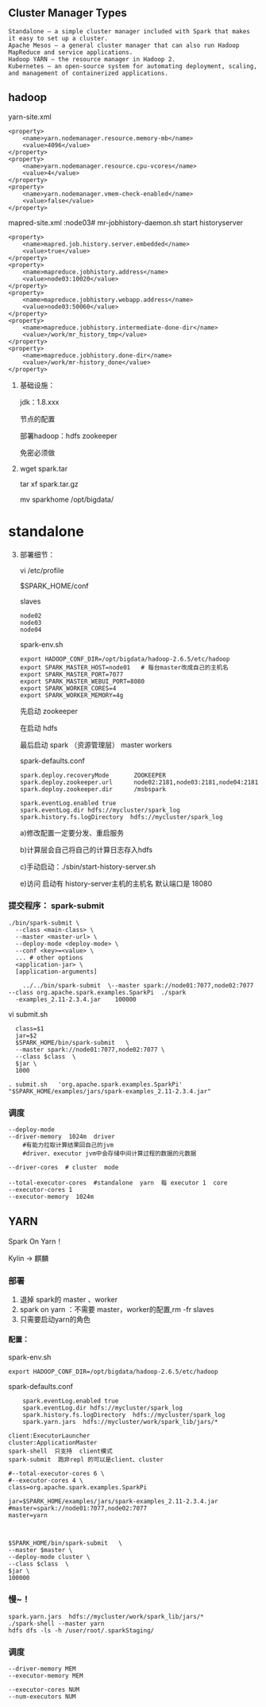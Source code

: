
##  Cluster Manager Types
```
Standalone – a simple cluster manager included with Spark that makes it easy to set up a cluster.
Apache Mesos – a general cluster manager that can also run Hadoop MapReduce and service applications.
Hadoop YARN – the resource manager in Hadoop 2.
Kubernetes – an open-source system for automating deployment, scaling, and management of containerized applications.
```








##  hadoop
yarn-site.xml
```
<property>
	<name>yarn.nodemanager.resource.memory-mb</name>
	<value>4096</value>
</property>
<property>
	<name>yarn.nodemanager.resource.cpu-vcores</name>
	<value>4</value>
</property>
<property>
	<name>yarn.nodemanager.vmem-check-enabled</name>
	<value>false</value>
</property>
```
mapred-site.xml  :node03# mr-jobhistory-daemon.sh start historyserver
```
<property>
	<name>mapred.job.history.server.embedded</name>
	<value>true</value>
</property>
<property>
	<name>mapreduce.jobhistory.address</name>
	<value>node03:10020</value>
</property>
<property>
	<name>mapreduce.jobhistory.webapp.address</name>
	<value>node03:50060</value>
</property>
<property>
	<name>mapreduce.jobhistory.intermediate-done-dir</name>
	<value>/work/mr_history_tmp</value>
</property>
<property>
	<name>mapreduce.jobhistory.done-dir</name>
	<value>/work/mr-history_done</value>
</property>
```

1.  基础设施：

    jdk：1.8.xxx
    
    节点的配置
    
    部署hadoop：hdfs  zookeeper
    
    免密必须做
    
2.  wget spark.tar

    tar xf spark.tar.gz
    
    mv sparkhome /opt/bigdata/

# standalone
    
3.  部署细节：

    vi /etc/profile
    
    $SPARK_HOME/conf
    
    slaves
    ```
    node02
    node03
    node04
    ```
    spark-env.sh
    ```
    export HADOOP_CONF_DIR=/opt/bigdata/hadoop-2.6.5/etc/hadoop
    export SPARK_MASTER_HOST=node01   # 每台master改成自己的主机名
    export SPARK_MASTER_PORT=7077
    export SPARK_MASTER_WEBUI_PORT=8080
    export SPARK_WORKER_CORES=4
    export SPARK_WORKER_MEMORY=4g
    ```
    
    先启动 zookeeper
    
    在启动 hdfs
    
    最后启动 spark  （资源管理层）  master  workers
    
    spark-defaults.conf
    ```
    spark.deploy.recoveryMode       ZOOKEEPER
    spark.deploy.zookeeper.url      node02:2181,node03:2181,node04:2181
    spark.deploy.zookeeper.dir      /msbspark
    
    spark.eventLog.enabled true
    spark.eventLog.dir hdfs://mycluster/spark_log
    spark.history.fs.logDirectory  hdfs://mycluster/spark_log
    ```
    
    a)修改配置一定要分发、重启服务
    
    b)计算层会自己将自己的计算日志存入hdfs
    
    c)手动启动：./sbin/start-history-server.sh
    
    e)访问 启动有  history-server主机的主机名 默认端口是  18080
    
###   提交程序： spark-submit
```
./bin/spark-submit \
  --class <main-class> \
  --master <master-url> \
  --deploy-mode <deploy-mode> \
  --conf <key>=<value> \
  ... # other options
  <application-jar> \
  [application-arguments]
```
  ```
      ../../bin/spark-submit  \--master spark://node01:7077,node02:7077   --class org.apache.spark.examples.SparkPi  ./spark
    -examples_2.11-2.3.4.jar    100000
  
  ```
  
  vi submit.sh
  ```
    class=$1
    jar=$2
    $SPARK_HOME/bin/spark-submit   \
    --master spark://node01:7077,node02:7077 \
    --class $class  \
    $jar \
    1000
  
  ```
  ```
  . submit.sh   'org.apache.spark.examples.SparkPi'  "$SPARK_HOME/examples/jars/spark-examples_2.11-2.3.4.jar"
  ```
  
### 调度

```
--deploy-mode  
--driver-memory  1024m  driver 
    #有能力拉取计算结果回自己的jvm
    #driver、executor jvm中会存储中间计算过程的数据的元数据

--driver-cores  # cluster  mode

--total-executor-cores  #standalone  yarn  每 executor 1  core
--executor-cores 1
--executor-memory  1024m
```
  
  
##  YARN

Spark On Yarn！

Kylin -> 麒麟

### 部署

1.  退掉 spark的  master 、worker
2.  spark on yarn ：不需要 master，worker的配置,rm -fr slaves
3.  只需要启动yarn的角色


####    配置：
spark-env.sh
```
export HADOOP_CONF_DIR=/opt/bigdata/hadoop-2.6.5/etc/hadoop
```
spark-defaults.conf
```
    spark.eventLog.enabled true
    spark.eventLog.dir hdfs://mycluster/spark_log
    spark.history.fs.logDirectory  hdfs://mycluster/spark_log
    spark.yarn.jars  hdfs://mycluster/work/spark_lib/jars/*
```

```
client:ExecutorLauncher  
cluster:ApplicationMaster
spark-shell  只支持  client模式
spark-submit  跑非repl 的可以是client、cluster
```

```
#--total-executor-cores 6 \
#--executor-cores 4 \
class=org.apache.spark.examples.SparkPi

jar=$SPARK_HOME/examples/jars/spark-examples_2.11-2.3.4.jar
#master=spark://node01:7077,node02:7077
master=yarn



$SPARK_HOME/bin/spark-submit   \
--master $master \
--deploy-mode cluster \
--class $class  \
$jar \
100000
```

### 慢~！
```
spark.yarn.jars  hdfs://mycluster/work/spark_lib/jars/*
./spark-shell --master yarn 
hdfs dfs -ls -h /user/root/.sparkStaging/
```

### 调度

```
--driver-memory MEM
--executor-memory MEM

--executor-cores NUM
--num-executors NUM
```















